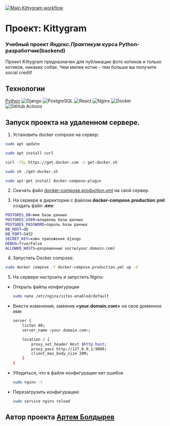 [![Main Kittygram workflow](https://github.com/artymonae/kittygram_final/actions/workflows/main.yml/badge.svg)](https://github.com/artymonae/kittygram_final/actions/workflows/main.yml)
# Проект: Kittygram
### Учебный проект *Яндекс.Практикум* курса Python-разработчик(backend)


Проект Kittygram предназначен для публикации фото котиков и только котиков, никаких собак.
Чем милее котик - тем больше вы получите social credit!

[](https://media4.giphy.com/media/v1.Y2lkPTc5MGI3NjExYjN1OWcxNWd2YTJ3cmRob3JieTNndHBsaDI2ZDNoNnBzeGR4YWMzcyZlcD12MV9pbnRlcm5hbF9naWZfYnlfaWQmY3Q9Zw/EvN5Pe56MOPJY7JmHR/giphy.gif)

## Технологии
[Python](https://media1.giphy.com/media/v1.Y2lkPTc5MGI3NjExZG8wOGVqNDV3ZTA2Z2pnYTFrY2hndms3ZHc2OW05MmIybDJqMHdvbiZlcD12MV9pbnRlcm5hbF9naWZfYnlfaWQmY3Q9Zw/KAq5w47R9rmTuvWOWa/giphy.gif)
![Django](https://img.shields.io/badge/Django-092E20?logo=django&logoColor=white)
![PostgreSQL](https://img.shields.io/badge/PostgreSQL-336791?logo=postgresql&logoColor=white)
![React](https://img.shields.io/badge/React-61DAFB?logo=react&logoColor=black)
![Nginx](https://img.shields.io/badge/Nginx-009639?logo=nginx&logoColor=white)
![Docker](https://img.shields.io/badge/Docker-2496ED?logo=docker&logoColor=white)
![GitHub Actions](https://img.shields.io/badge/GitHub_Actions-2088FF?logo=github-actions&logoColor=white)



## Запуск проекта на удаленном сервере.

1. Установить docker compose на сервер:
```bash
sudo apt update
```
```bash
sudo apt install curl
```
```bash
curl -fSL https://get.docker.com -o get-docker.sh
```
```bash
sudo sh ./get-docker.sh
```
```bash
sudo apt-get install docker-compose-plugin
```

2. Скачать файл [docker-compose.production.yml](https://github.com/artymonae/kittygram_final/blob/main/docker-compose.production.yml) на свой сервер.

3. На сервере в директории с файлом **docker-compose.production.yml** создать файл  **.env**:
``` bash
POSTGRES_DB=имя базы данных
POSTGRES_USER=владелец базы данных
POSTGRES_PASSWORD=пароль базы данных
DB_HOST=db
DB_PORT=5432
SECRET_KEY=ключ приложения django
DEBUG=True/False
ALLOWED_HOSTS=разрешенные хосты(your.domain.com)
```
4. Запустить Docker compose:
``` bash
sudo docker compose -f docker-compose.production.yml up -d
```
5. На сервере настроить и запустить Nginx:
- Открыть файлы конфигурации
    ``` bash
    sudo nano /etc/nginx/sites-enabled/default
    ```
- Внести изменения, заменив **<your.domain.com>** на свое доменное имя
    ``` bash 
    server {
        listen 80;
        server_name <your.domain.com>;

        location / {
            proxy_set_header Host $http_host;
            proxy_pass http://127.0.0.1:9000;
            client_max_body_size 20M;
        }
    }
    ```
- Убедиться, что в файле конфигурации нет ошибок
    ``` bash
    sudo nginx -t
    ```
- Перезагрузить конфигурацию
    ``` bash
    sudo service nginx reload
    ```

## Автор проекта [**Артем Болдырев**](https://github.com/artymonae)